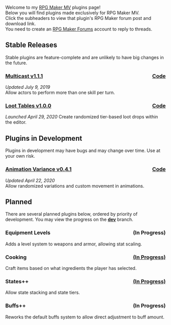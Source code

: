 Welcome to my [RPG Maker MV](https://www.rpgmakerweb.com/products/programs/rpg-maker-mv) plugins page!  
Below you will find plugins made exclusively for RPG Maker MV.  
Click the subheaders to view that plugin's RPG Maker forum post and download link.  
You need to create an [RPG Maker Forums](https://forums.rpgmakerweb.com/) account to reply to threads.

## Stable Releases
Stable plugins are feature-complete and are unlikely to have big changes in the future.

<h3 style='text-align: left'>
  <a href='https://forums.rpgmakerweb.com/index.php?threads/110706/'>Multicast v1.1.1</a>
  <span style='float: right'>
    <a href='https://raw.githubusercontent.com/jwu3428/RMMV/master/Multicast/dingk_Multicast.js'>Code</a>
  </span>
</h3>

*Updated July 9, 2019*  
Allow actors to perform more than one skill per turn.

<h3 style='text-align: left'>
  <a href='https://forums.rpgmakerweb.com/index.php?threads/120860/'>Loot Tables v1.0.0</a>
  <span style='float:right'>
    <a href='https://github.com/jwu3428/RMMV/blob/master/LootTables/dingk_LootTables.js'>Code</a>
  </span>
</h3>

*Launched April 29, 2020*
Create randomized tier-based loot drops within the editor. 

## Plugins in Development
Plugins in development may have bugs and may change over time. Use at your own risk.

<h3 style='text-align: left'>
  <a href='https://forums.rpgmakerweb.com/index.php?threads/110787/'>Animation Variance v0.4.1</a>
  <span style='float: right'>
    <a href='https://raw.githubusercontent.com/jwu3428/RMMV/dev/AnimationVariance/dingk_AnimationVariance.js'>Code</a>
  </span>
</h3>

*Updated April 22, 2020*  
Allow randomized variations and custom movement in animations.

## Planned
There are several planned plugins below, ordered by priority of development.
You may view the progress on the [**dev**](https://github.com/jwu3428/RMMV/tree/dev) branch.

<h3 style='text-align: left'>
  Equipment Levels
  <span style='float: right'>
    (In Progress)
  </span>
</h3>
Adds a level system to weapons and armor, allowing stat scaling.

<h3 style='text-align: left'>
  Cooking
  <span style='float: right'>
    <a href='https://github.com/jwu3428/RMMV/blob/dev/Cooking/dingk_Cooking.js'>(In Progress)</a>
  </span>
</h3>
Craft items based on what ingredients the player has selected.

<h3 style='text-align: left'>
  States++
  <span style='float: right'>
    <a href='https://github.com/jwu3428/RMMV/tree/dev/StatesPlus'>(In Progress)</a>
  </span>
</h3>
Allow state stacking and state tiers.

<h3 style='text-align: left'>
  Buffs++
  <span style='float: right'>
    (In Progress)
  </span>
</h3>
Reworks the default buffs system to allow direct adjustment to buff amount.
